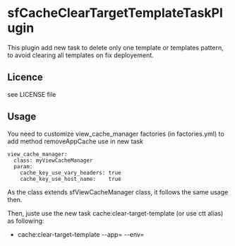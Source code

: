 sfCacheClearTargetTemplateTaskPlugin
==================

This plugin add new task to delete only one template or templates pattern, to avoid clearing all templates on fix deployement.


Licence
-------

see LICENSE file


Usage
-----

You need to customize view_cache_manager factories (in factories.yml) to add method removeAppCache use in new task

    view_cache_manager:
      class: myViewCacheManager
      param:
        cache_key_use_vary_headers: true
        cache_key_use_host_name:    true

As the class extends sfViewCacheManager class, it follows the same usage then.

Then, juste use the new task cache:clear-target-template (or use ctt alias) as following:
 * cache:clear-target-template --app=<APP> --env=<ENV> <BASEURL> <TEMPLATE>

<TEMPLATE> could be a template like news/show or group templates like /all/news/show/*   